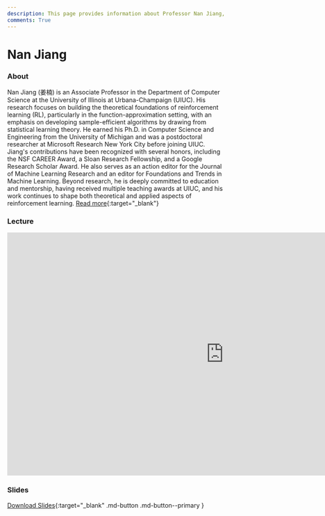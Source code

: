 ```yaml
---
description: This page provides information about Professor Nan Jiang, his contributions to reinforcement learning, and details about his talk, including its recoding and slides.
comments: True
---
```


# Nan Jiang

### About

Nan Jiang (姜楠) is an Associate Professor in the Department of Computer Science at the University of Illinois at Urbana-Champaign (UIUC). His research focuses on building the theoretical foundations of reinforcement learning (RL), particularly in the function-approximation setting, with an emphasis on developing sample-efficient algorithms by drawing from statistical learning theory. He earned his Ph.D. in Computer Science and Engineering from the University of Michigan and was a postdoctoral researcher at Microsoft Research New York City before joining UIUC. Jiang's contributions have been recognized with several honors, including the NSF CAREER Award, a Sloan Research Fellowship, and a Google Research Scholar Award. He also serves as an action editor for the Journal of Machine Learning Research and an editor for Foundations and Trends in Machine Learning. Beyond research, he is deeply committed to education and mentorship, having received multiple teaching awards at UIUC, and his work continues to shape both theoretical and applied aspects of reinforcement learning. [Read more](https://nanjiang.cs.illinois.edu){:target="_blank"}

### Lecture

<iframe width="996" height="560" src="https://www.youtube.com/embed/dvCbSK3F620" title="YouTube video player" frameborder="0" allow="accelerometer; autoplay; clipboard-write; encrypted-media; gyroscope; picture-in-picture; web-share" referrerpolicy="strict-origin-when-cross-origin" allowfullscreen></iframe>

### Slides

<object class="pdf" 
        data="/assets/guests/nan_jiang.pdf"
        width="996"
        height="560">
</object>

[Download Slides](/assets/guests/nan_jiang.pdf){:target="_blank" .md-button .md-button--primary }